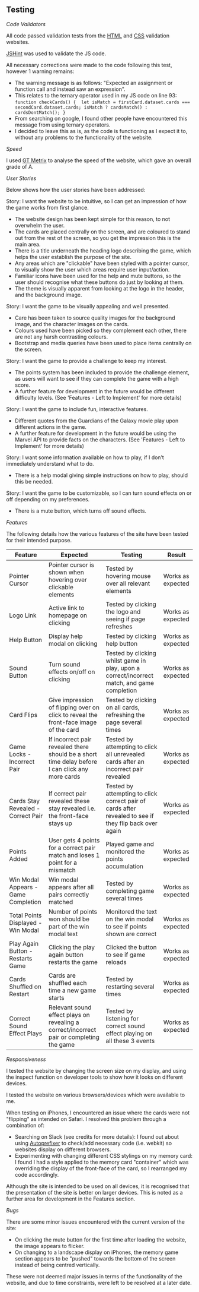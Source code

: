 ## Testing

_Code Validators_

All code passed validation tests from the [HTML](https://validator.w3.org/) and [CSS](https://jigsaw.w3.org/css-validator/) validation websites.

[JSHint](https://jshint.com/) was used to validate the JS code. 

All necessary corrections were made to the code following this test, however 1 warning remains:
 - The warning message is as follows: "Expected an assignment or function call and instead saw an expression".
 - This relates to the ternary operator used in my JS code on line 93:
        ```
        function checkCards() { 
        let isMatch = firstCard.dataset.cards === secondCard.dataset.cards;
        isMatch ? cardsMatch() : cardsDontMatch();
        }
        ``` 
 - From searching on google, I found other people have encountered this message from using ternary operators.
 - I decided to leave this as is, as the code is functioning as I expect it to, without any problems to the functionality of the website.

_Speed_

I used [GT Metrix](https://gtmetrix.com/) to analyse the speed of the website, which gave an overall grade of A.

_User Stories_

Below shows how the user stories have been addressed:

Story: I want the website to be intuitive, so I can get an impression of how the game works from first glance.
* The website design has been kept simple for this reason, to not overwhelm the user.
* The cards are placed centrally on the screen, and are coloured to stand out from the rest of the screen, so you get the impression this is the main area.
* There is a title underneath the heading logo describing the game, which helps the user establish the purpose of the site.
* Any areas which are "clickable" have been styled with a pointer cursor, to visually show the user which areas require user input/action.
* Familiar icons have been used for the help and mute buttons, so the user should recognise what these buttons do just by looking at them.
* The theme is visually apparent from looking at the logo in the header, and the background image.

Story: I want the game to be visually appealing and well presented.
* Care has been taken to source quality images for the background image, and the character images on the cards.
* Colours used have been picked so they complement each other, there are not any harsh contrasting colours.
* Bootstrap and media queries have been used to place items centrally on the screen.

Story: I want the game to provide a challenge to keep my interest.
* The points system has been included to provide the challenge element, as users will want to see if they can complete the game with a high score.
* A further feature for development in the future would be different difficulty levels. (See 'Features - Left to Implement' for more details)
   
Story: I want the game to include fun, interactive features.
* Different quotes from the Guardians of the Galaxy movie play upon different actions in the game.
* A further feature for development in the future would be using the Marvel API to provide facts on the characters. (See 'Features - Left to Implement' for more details)
    
Story: I want some information available on how to play, if I don’t immediately understand what to do.
* There is a help modal giving simple instructions on how to play, should this be needed.
   
Story: I want the game to be customizable, so I can turn sound effects on or off depending on my preferences.
* There is a mute button, which turns off sound effects.

_Features_

The following details how the various features of the site have been tested for their intended purpose.

Feature | Expected | Testing | Result 
------- | -------- | ------- | ------
Pointer Cursor | Pointer cursor is shown when hovering over clickable elements | Tested by hovering mouse over all relevant elements | Works as expected
Logo Link | Active link to homepage on clicking | Tested by clicking the logo and seeing if page refreshes | Works as expected
Help Button| Display help modal on clicking | Tested by clicking help button | Works as expected
Sound Button | Turn sound effects on/off on clicking | Tested by clicking whilst game in play, upon a correct/incorrect match, and game completion | Works as expected
Card Flips | Give impression of flipping over on click to reveal the front-face image of the card | Tested by clicking on all cards, refreshing the page several times | Works as expected
Game Locks - Incorrect Pair | If incorrect pair revealed there should be a short time delay before I can click any more cards | Tested by attempting to click all unrevealed cards after an incorrect pair revealed | Works as expected
Cards Stay Revealed - Correct Pair | If correct pair revealed these stay revealed i.e. the front-face stays up | Tested by attempting to click correct pair of cards after revealed to see if they flip back over again | Works as expected
Points Added | User gets 4 points for a correct pair match and loses 1 point for a mismatch | Played game and monitored the points accumulation | Works as expected
Win Modal Appears - Game Completion | Win modal appears after all pairs correctly matched | Tested by completing game several times | Works as expected
Total Points Displayed - Win Modal | Number of points won should be part of the win modal text | Monitored the text on the win modal to see if points shown are correct | Works as expected
Play Again Button - Restarts Game | Clicking the play again button restarts the game | Clicked the button to see if game reloads | Works as expected
Cards Shuffled on Restart | Cards are shuffled each time a new game starts | Tested by restarting several times | Works as expected
Correct Sound Effect Plays | Relevant sound effect plays on revealing a correct/incorrect pair or completing the game | Tested by listening for correct sound effect playing on all these 3 events | Works as expected

_Responsiveness_

I tested the website by changing the screen size on my display, and using the inspect function on developer tools to show how it looks on different devices.

I tested the website on various browsers/devices which were available to me.

When testing on iPhones, I encountered an issue where the cards were not "flipping" as intended on Safari. I resolved this problem through a combination of:
- Searching on Slack (see credits for more details): I found out about using [Autoprefixer](https://autoprefixer.github.io/) to check/add necessary code (i.e. webkit) so websites display on different browsers.
- Experimenting with changing different CSS stylings on my memory card: I found I had a style applied to the memory card "container" which was overriding the display of the front-face of the card, so I rearranged my code accordingly.

Although the site is intended to be used on all devices, it is recognised that the presentation of the site is better on larger devices. This is noted as a further area for development in the Features section.

_Bugs_

There are some minor issues encountered with the current version of the site:
 - On clicking the mute button for the first time after loading the website, the image appears to flicker.
 - On changing to a landscape display on iPhones, the memory game section appears to be "pushed" towards the bottom of the screen instead of being centred vertically.

These were not deemed major issues in terms of the functionality of the website, and due to time constraints, were left to be resolved at a later date.